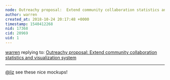 ```yaml
---
node: Outreachy proposal:  Extend community collaboration statistics and visualization system
author: warren
created_at: 2018-10-24 20:17:48 +0000
timestamp: 1540412268
nid: 17368
cid: 20969
uid: 1
---
```




[warren](../profile/warren) replying to: [Outreachy proposal:  Extend community collaboration statistics and visualization system](../notes/cess/10-24-2018/outreachy-proposal)

----
[@liz](/profile/liz) see these nice mockups!